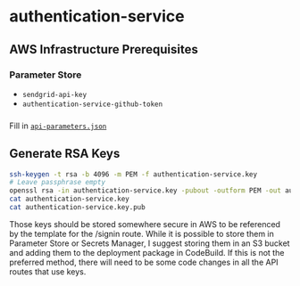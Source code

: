 # authentication-service

## AWS Infrastructure Prerequisites

### Parameter Store

- `sendgrid-api-key`
- `authentication-service-github-token`

###

Fill in [`api-parameters.json`](./infrastructure/api-parameters.json)

## Generate RSA Keys

```bash
ssh-keygen -t rsa -b 4096 -m PEM -f authentication-service.key
# Leave passphrase empty
openssl rsa -in authentication-service.key -pubout -outform PEM -out authentication-service.key.pub
cat authentication-service.key
cat authentication-service.key.pub
```

Those keys should be stored somewhere secure in AWS to be referenced by the template for the /signin route.
While it is possible to store them in Parameter Store or Secrets Manager, I suggest storing them in an S3 bucket and adding them to the deployment package in CodeBuild. If this is not the preferred method, there will need to be some code changes in all the API routes that use keys.
